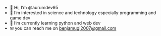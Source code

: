 - 👋 Hi, I’m @aurumdev95
- 👀 I’m interested in science and technology especially programming and game dev
- 🌱 I’m currently learning python and web dev
- ✉ you can reach me on benjamugi2007@gmail.com

<!---
aurumdev95/aurumdev95 is a ✨ special ✨ repository because its `README.md` (this file) appears on your GitHub profile.
You can click the Preview link to take a look at your changes.
--->
